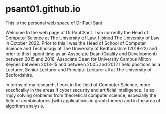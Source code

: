 # psant01.github.io
This is the personal web space of Dr Paul Sant

Welcome to the web page of Dr Paul Sant. I sm currently the Head of Computer Science at The University of Law. I joined The University of Law in October 2022. Prior to this I was the Head of School of Computer Science and Technology at The University of Bedfordshire (2018-22) and prior to this I spent time as an Associate Dean (Quality and Development) between 2015 and 2018, Associate Dean for University Campus Milton Keynes between 2013-15 and between 2005 and 2012 I held positions as a Lecturer, Senior Lecturer and Principal Lecturer all at The University of Bedfordshire.

In terms of my research, I eork in the field of Computer Science, more soecficalky in the areas if cyber security and artificial intelligence. I also rnjoy solving oroblems from theoretical computer science, especially the field of combinatorics (with applications in graph theory) and in the area of algorithm analysis.
